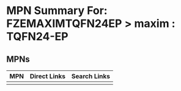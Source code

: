 



# MPN Summary For: FZEMAXIMTQFN24EP > maxim : TQFN24-EP

## MPNs
  

|MPN|Direct Links|Search Links|
| :--- | :--- | :--- |
||||
